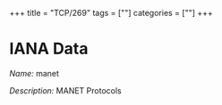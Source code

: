 +++
title = "TCP/269"
tags = [""]
categories = [""]
+++

# IANA Data

_Name:_ manet

_Description:_ MANET Protocols

